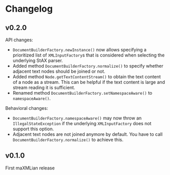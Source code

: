 # Changelog

## v0.2.0

API changes:
* `DocumentBuilderFactory.newInstance()` now allows specifying a prioritized list of `XMLInputFactory`s that is considered when selecting the underlying StAX parser.
* Added method `DocumentBuilderFactory.normalize()` to specify whether adjacent text nodes should be joined or not.
* Added method `Node.getTextContentStream()` to obtain the text content of a node as a stream. This can be helpful if the text content is large and stream reading it is sufficient.
* Renamed method `DocumentBuilderFactory.setNamespaceAware()` to `namespaceAware()`.

Behavioral changes:
* `DocumentBuilderFactory.namespaceAware()` may now throw an `IllegalStateException` if the underlying `XMLInputFactory` does not support this option.
* Adjacent text nodes are not joined anymore by default. You have to call `DocumentBuilderFactory.normalize()` to achieve this.

## v0.1.0
First maXMLian release